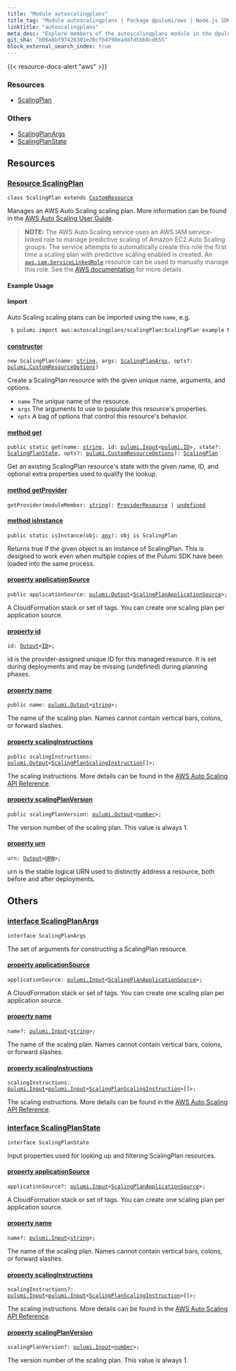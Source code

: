 ```yaml
---
title: "Module autoscalingplans"
title_tag: "Module autoscalingplans | Package @pulumi/aws | Node.js SDK"
linktitle: "autoscalingplans"
meta_desc: "Explore members of the autoscalingplans module in the @pulumi/aws package."
git_sha: "b08a8bf97426301e20cfb4790eaddfd5bb8cd655"
block_external_search_index: true
---
```


<!-- WARNING: this page was generated by a tool. Do not edit it by hand. -->
<!-- To change it, please see https://github.com/pulumi/docs/tree/master/tools/tscdocgen. -->

{{< resource-docs-alert "aws" >}}




<h3>Resources</h3>
<ul class="api">
    <li><a href="#ScalingPlan"><span class="symbol resource"></span>ScalingPlan</a></li>
</ul>


<h3>Others</h3>
<ul class="api">
    <li><a href="#ScalingPlanArgs"><span class="symbol api"></span>ScalingPlanArgs</a></li>
    <li><a href="#ScalingPlanState"><span class="symbol api"></span>ScalingPlanState</a></li>
</ul>


<h2 id="resources">Resources</h2>
<h3 class="pdoc-module-header" id="ScalingPlan" data-link-title="ScalingPlan">
    <a href="https://github.com/pulumi/pulumi-aws/blob/b08a8bf97426301e20cfb4790eaddfd5bb8cd655/sdk/nodejs/autoscalingplans/scalingPlan.ts#L26">
        Resource <strong>ScalingPlan</strong>
    </a>
</h3>

<pre class="highlight"><code><span class='kr'>class</span> <span class='nx'>ScalingPlan</span> <span class='kr'>extends</span> <a href='/docs/reference/pkg/nodejs/pulumi/pulumi/#CustomResource'>CustomResource</a></code></pre>

Manages an AWS Auto Scaling scaling plan.
More information can be found in the [AWS Auto Scaling User Guide](https://docs.aws.amazon.com/autoscaling/plans/userguide/what-is-aws-auto-scaling.html).

> **NOTE:** The AWS Auto Scaling service uses an AWS IAM service-linked role to manage predictive scaling of Amazon EC2 Auto Scaling groups. The service attempts to automatically create this role the first time a scaling plan with predictive scaling enabled is created.
An [`aws.iam.ServiceLinkedRole`](https://www.terraform.io/docs/providers/aws/r/iam_service_linked_role.html) resource can be used to manually manage this role.
See the [AWS documentation](https://docs.aws.amazon.com/autoscaling/plans/userguide/aws-auto-scaling-service-linked-roles.html#create-service-linked-role-manual) for more details.

#### Example Usage

#### Import

Auto Scaling scaling plans can be imported using the `name`, e.g.

```sh
 $ pulumi import aws:autoscalingplans/scalingPlan:ScalingPlan example MyScale1
```

<h4 class="pdoc-member-header" id="ScalingPlan-constructor">
<a class="pdoc-child-name" href="https://github.com/pulumi/pulumi-aws/blob/b08a8bf97426301e20cfb4790eaddfd5bb8cd655/sdk/nodejs/autoscalingplans/scalingPlan.ts#L69"> <b>constructor</b></a>
</h4>


<pre class="highlight"><code><span class='kd'></span><span class='kd'>new</span> ScalingPlan(name: <span class='kd'><a href='https://developer.mozilla.org/en-US/docs/Web/JavaScript/Reference/Global_Objects/String'>string</a></span>, args: <a href='#ScalingPlanArgs'>ScalingPlanArgs</a>, opts?: <a href='/docs/reference/pkg/nodejs/pulumi/pulumi/#CustomResourceOptions'>pulumi.CustomResourceOptions</a>)</code></pre>


Create a ScalingPlan resource with the given unique name, arguments, and options.

* `name` The _unique_ name of the resource.
* `args` The arguments to use to populate this resource&#39;s properties.
* `opts` A bag of options that control this resource&#39;s behavior.

<h4 class="pdoc-member-header" id="ScalingPlan-get">
<a class="pdoc-child-name" href="https://github.com/pulumi/pulumi-aws/blob/b08a8bf97426301e20cfb4790eaddfd5bb8cd655/sdk/nodejs/autoscalingplans/scalingPlan.ts#L36">method <b>get</b></a>
</h4>


<pre class="highlight"><code><span class='kd'>public static </span>get(name: <span class='kd'><a href='https://developer.mozilla.org/en-US/docs/Web/JavaScript/Reference/Global_Objects/String'>string</a></span>, id: <a href='/docs/reference/pkg/nodejs/pulumi/pulumi/#Input'>pulumi.Input</a>&lt;<a href='/docs/reference/pkg/nodejs/pulumi/pulumi/#ID'>pulumi.ID</a>&gt;, state?: <a href='#ScalingPlanState'>ScalingPlanState</a>, opts?: <a href='/docs/reference/pkg/nodejs/pulumi/pulumi/#CustomResourceOptions'>pulumi.CustomResourceOptions</a>): <a href='#ScalingPlan'>ScalingPlan</a></code></pre>


Get an existing ScalingPlan resource's state with the given name, ID, and optional extra
properties used to qualify the lookup.

<h4 class="pdoc-member-header" id="ScalingPlan-getProvider">
<a class="pdoc-child-name" href="https://github.com/pulumi/pulumi-aws/blob/b08a8bf97426301e20cfb4790eaddfd5bb8cd655/sdk/nodejs/autoscalingplans/scalingPlan.ts#L26">method <b>getProvider</b></a>
</h4>


<pre class="highlight"><code><span class='kd'></span>getProvider(moduleMember: <span class='kd'><a href='https://developer.mozilla.org/en-US/docs/Web/JavaScript/Reference/Global_Objects/String'>string</a></span>): <a href='/docs/reference/pkg/nodejs/pulumi/pulumi/#ProviderResource'>ProviderResource</a> | <span class='kd'><a href='https://developer.mozilla.org/en-US/docs/Web/JavaScript/Reference/Global_Objects/undefined'>undefined</a></span></code></pre>

<h4 class="pdoc-member-header" id="ScalingPlan-isInstance">
<a class="pdoc-child-name" href="https://github.com/pulumi/pulumi-aws/blob/b08a8bf97426301e20cfb4790eaddfd5bb8cd655/sdk/nodejs/autoscalingplans/scalingPlan.ts#L47">method <b>isInstance</b></a>
</h4>


<pre class="highlight"><code><span class='kd'>public static </span>isInstance(obj: <span class='kd'><a href='https://www.typescriptlang.org/docs/handbook/basic-types.html#any'>any</a></span>): obj is ScalingPlan</code></pre>


Returns true if the given object is an instance of ScalingPlan.  This is designed to work even
when multiple copies of the Pulumi SDK have been loaded into the same process.

<h4 class="pdoc-member-header" id="ScalingPlan-applicationSource">
<a class="pdoc-child-name" href="https://github.com/pulumi/pulumi-aws/blob/b08a8bf97426301e20cfb4790eaddfd5bb8cd655/sdk/nodejs/autoscalingplans/scalingPlan.ts#L57">property <b>applicationSource</b></a>
</h4>

<pre class="highlight"><code><span class='kd'>public </span>applicationSource: <a href='/docs/reference/pkg/nodejs/pulumi/pulumi/#Output'>pulumi.Output</a>&lt;<a href='/docs/reference/pkg/nodejs/pulumi/aws/types/output/#ScalingPlanApplicationSource'>ScalingPlanApplicationSource</a>&gt;;</code></pre>

A CloudFormation stack or set of tags. You can create one scaling plan per application source.

<h4 class="pdoc-member-header" id="ScalingPlan-id">
<a class="pdoc-child-name" href="https://github.com/pulumi/pulumi-aws/blob/b08a8bf97426301e20cfb4790eaddfd5bb8cd655/sdk/nodejs/autoscalingplans/scalingPlan.ts#L26">property <b>id</b></a>
</h4>

<pre class="highlight"><code><span class='kd'></span>id: <a href='/docs/reference/pkg/nodejs/pulumi/pulumi/#Output'>Output</a>&lt;<a href='/docs/reference/pkg/nodejs/pulumi/pulumi/#ID'>ID</a>&gt;;</code></pre>

id is the provider-assigned unique ID for this managed resource.  It is set during
deployments and may be missing (undefined) during planning phases.

<h4 class="pdoc-member-header" id="ScalingPlan-name">
<a class="pdoc-child-name" href="https://github.com/pulumi/pulumi-aws/blob/b08a8bf97426301e20cfb4790eaddfd5bb8cd655/sdk/nodejs/autoscalingplans/scalingPlan.ts#L61">property <b>name</b></a>
</h4>

<pre class="highlight"><code><span class='kd'>public </span>name: <a href='/docs/reference/pkg/nodejs/pulumi/pulumi/#Output'>pulumi.Output</a>&lt;<span class='kd'><a href='https://developer.mozilla.org/en-US/docs/Web/JavaScript/Reference/Global_Objects/String'>string</a></span>&gt;;</code></pre>

The name of the scaling plan. Names cannot contain vertical bars, colons, or forward slashes.

<h4 class="pdoc-member-header" id="ScalingPlan-scalingInstructions">
<a class="pdoc-child-name" href="https://github.com/pulumi/pulumi-aws/blob/b08a8bf97426301e20cfb4790eaddfd5bb8cd655/sdk/nodejs/autoscalingplans/scalingPlan.ts#L65">property <b>scalingInstructions</b></a>
</h4>

<pre class="highlight"><code><span class='kd'>public </span>scalingInstructions: <a href='/docs/reference/pkg/nodejs/pulumi/pulumi/#Output'>pulumi.Output</a>&lt;<a href='/docs/reference/pkg/nodejs/pulumi/aws/types/output/#ScalingPlanScalingInstruction'>ScalingPlanScalingInstruction</a>[]&gt;;</code></pre>

The scaling instructions. More details can be found in the [AWS Auto Scaling API Reference](https://docs.aws.amazon.com/autoscaling/plans/APIReference/API_ScalingInstruction.html).

<h4 class="pdoc-member-header" id="ScalingPlan-scalingPlanVersion">
<a class="pdoc-child-name" href="https://github.com/pulumi/pulumi-aws/blob/b08a8bf97426301e20cfb4790eaddfd5bb8cd655/sdk/nodejs/autoscalingplans/scalingPlan.ts#L69">property <b>scalingPlanVersion</b></a>
</h4>

<pre class="highlight"><code><span class='kd'>public </span>scalingPlanVersion: <a href='/docs/reference/pkg/nodejs/pulumi/pulumi/#Output'>pulumi.Output</a>&lt;<span class='kd'><a href='https://developer.mozilla.org/en-US/docs/Web/JavaScript/Reference/Global_Objects/Number'>number</a></span>&gt;;</code></pre>

The version number of the scaling plan. This value is always 1.

<h4 class="pdoc-member-header" id="ScalingPlan-urn">
<a class="pdoc-child-name" href="https://github.com/pulumi/pulumi-aws/blob/b08a8bf97426301e20cfb4790eaddfd5bb8cd655/sdk/nodejs/autoscalingplans/scalingPlan.ts#L26">property <b>urn</b></a>
</h4>

<pre class="highlight"><code><span class='kd'></span>urn: <a href='/docs/reference/pkg/nodejs/pulumi/pulumi/#Output'>Output</a>&lt;<a href='/docs/reference/pkg/nodejs/pulumi/pulumi/#URN'>URN</a>&gt;;</code></pre>

urn is the stable logical URN used to distinctly address a resource, both before and after
deployments.



<h2 id="apis">Others</h2>
<h3 class="pdoc-module-header" id="ScalingPlanArgs" data-link-title="ScalingPlanArgs">
    <a href="https://github.com/pulumi/pulumi-aws/blob/b08a8bf97426301e20cfb4790eaddfd5bb8cd655/sdk/nodejs/autoscalingplans/scalingPlan.ts#L136">
        interface <strong>ScalingPlanArgs</strong>
    </a>
</h3>

<pre class="highlight"><code><span class='kr'>interface</span> <span class='nx'>ScalingPlanArgs</span></code></pre>

The set of arguments for constructing a ScalingPlan resource.

<h4 class="pdoc-member-header" id="ScalingPlanArgs-applicationSource">
<a class="pdoc-child-name" href="https://github.com/pulumi/pulumi-aws/blob/b08a8bf97426301e20cfb4790eaddfd5bb8cd655/sdk/nodejs/autoscalingplans/scalingPlan.ts#L140">property <b>applicationSource</b></a>
</h4>

<pre class="highlight"><code><span class='kd'></span>applicationSource: <a href='/docs/reference/pkg/nodejs/pulumi/pulumi/#Input'>pulumi.Input</a>&lt;<a href='/docs/reference/pkg/nodejs/pulumi/aws/types/input/#ScalingPlanApplicationSource'>ScalingPlanApplicationSource</a>&gt;;</code></pre>

A CloudFormation stack or set of tags. You can create one scaling plan per application source.

<h4 class="pdoc-member-header" id="ScalingPlanArgs-name">
<a class="pdoc-child-name" href="https://github.com/pulumi/pulumi-aws/blob/b08a8bf97426301e20cfb4790eaddfd5bb8cd655/sdk/nodejs/autoscalingplans/scalingPlan.ts#L144">property <b>name</b></a>
</h4>

<pre class="highlight"><code><span class='kd'></span>name?: <a href='/docs/reference/pkg/nodejs/pulumi/pulumi/#Input'>pulumi.Input</a>&lt;<span class='kd'><a href='https://developer.mozilla.org/en-US/docs/Web/JavaScript/Reference/Global_Objects/String'>string</a></span>&gt;;</code></pre>

The name of the scaling plan. Names cannot contain vertical bars, colons, or forward slashes.

<h4 class="pdoc-member-header" id="ScalingPlanArgs-scalingInstructions">
<a class="pdoc-child-name" href="https://github.com/pulumi/pulumi-aws/blob/b08a8bf97426301e20cfb4790eaddfd5bb8cd655/sdk/nodejs/autoscalingplans/scalingPlan.ts#L148">property <b>scalingInstructions</b></a>
</h4>

<pre class="highlight"><code><span class='kd'></span>scalingInstructions: <a href='/docs/reference/pkg/nodejs/pulumi/pulumi/#Input'>pulumi.Input</a>&lt;<a href='/docs/reference/pkg/nodejs/pulumi/pulumi/#Input'>pulumi.Input</a>&lt;<a href='/docs/reference/pkg/nodejs/pulumi/aws/types/input/#ScalingPlanScalingInstruction'>ScalingPlanScalingInstruction</a>&gt;[]&gt;;</code></pre>

The scaling instructions. More details can be found in the [AWS Auto Scaling API Reference](https://docs.aws.amazon.com/autoscaling/plans/APIReference/API_ScalingInstruction.html).

<h3 class="pdoc-module-header" id="ScalingPlanState" data-link-title="ScalingPlanState">
    <a href="https://github.com/pulumi/pulumi-aws/blob/b08a8bf97426301e20cfb4790eaddfd5bb8cd655/sdk/nodejs/autoscalingplans/scalingPlan.ts#L114">
        interface <strong>ScalingPlanState</strong>
    </a>
</h3>

<pre class="highlight"><code><span class='kr'>interface</span> <span class='nx'>ScalingPlanState</span></code></pre>

Input properties used for looking up and filtering ScalingPlan resources.

<h4 class="pdoc-member-header" id="ScalingPlanState-applicationSource">
<a class="pdoc-child-name" href="https://github.com/pulumi/pulumi-aws/blob/b08a8bf97426301e20cfb4790eaddfd5bb8cd655/sdk/nodejs/autoscalingplans/scalingPlan.ts#L118">property <b>applicationSource</b></a>
</h4>

<pre class="highlight"><code><span class='kd'></span>applicationSource?: <a href='/docs/reference/pkg/nodejs/pulumi/pulumi/#Input'>pulumi.Input</a>&lt;<a href='/docs/reference/pkg/nodejs/pulumi/aws/types/input/#ScalingPlanApplicationSource'>ScalingPlanApplicationSource</a>&gt;;</code></pre>

A CloudFormation stack or set of tags. You can create one scaling plan per application source.

<h4 class="pdoc-member-header" id="ScalingPlanState-name">
<a class="pdoc-child-name" href="https://github.com/pulumi/pulumi-aws/blob/b08a8bf97426301e20cfb4790eaddfd5bb8cd655/sdk/nodejs/autoscalingplans/scalingPlan.ts#L122">property <b>name</b></a>
</h4>

<pre class="highlight"><code><span class='kd'></span>name?: <a href='/docs/reference/pkg/nodejs/pulumi/pulumi/#Input'>pulumi.Input</a>&lt;<span class='kd'><a href='https://developer.mozilla.org/en-US/docs/Web/JavaScript/Reference/Global_Objects/String'>string</a></span>&gt;;</code></pre>

The name of the scaling plan. Names cannot contain vertical bars, colons, or forward slashes.

<h4 class="pdoc-member-header" id="ScalingPlanState-scalingInstructions">
<a class="pdoc-child-name" href="https://github.com/pulumi/pulumi-aws/blob/b08a8bf97426301e20cfb4790eaddfd5bb8cd655/sdk/nodejs/autoscalingplans/scalingPlan.ts#L126">property <b>scalingInstructions</b></a>
</h4>

<pre class="highlight"><code><span class='kd'></span>scalingInstructions?: <a href='/docs/reference/pkg/nodejs/pulumi/pulumi/#Input'>pulumi.Input</a>&lt;<a href='/docs/reference/pkg/nodejs/pulumi/pulumi/#Input'>pulumi.Input</a>&lt;<a href='/docs/reference/pkg/nodejs/pulumi/aws/types/input/#ScalingPlanScalingInstruction'>ScalingPlanScalingInstruction</a>&gt;[]&gt;;</code></pre>

The scaling instructions. More details can be found in the [AWS Auto Scaling API Reference](https://docs.aws.amazon.com/autoscaling/plans/APIReference/API_ScalingInstruction.html).

<h4 class="pdoc-member-header" id="ScalingPlanState-scalingPlanVersion">
<a class="pdoc-child-name" href="https://github.com/pulumi/pulumi-aws/blob/b08a8bf97426301e20cfb4790eaddfd5bb8cd655/sdk/nodejs/autoscalingplans/scalingPlan.ts#L130">property <b>scalingPlanVersion</b></a>
</h4>

<pre class="highlight"><code><span class='kd'></span>scalingPlanVersion?: <a href='/docs/reference/pkg/nodejs/pulumi/pulumi/#Input'>pulumi.Input</a>&lt;<span class='kd'><a href='https://developer.mozilla.org/en-US/docs/Web/JavaScript/Reference/Global_Objects/Number'>number</a></span>&gt;;</code></pre>

The version number of the scaling plan. This value is always 1.

